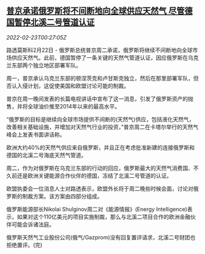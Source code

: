 <!--1645576262000-->
[普京承诺俄罗斯将不间断地向全球供应天然气 尽管德国暂停北溪二号管道认证](https://cn.reuters.com/article/putin-promise-gas-supply-0222-tues-idCNKBS2KS00T)
------

<div><i>2022-02-23T00:27:05Z</i></div><p>路透莫斯科2月22日 - 俄罗斯总统普京周二承诺，俄罗斯将继续不间断地向全球市场供应天然气。此前，德国暂停了一条关键的天然气管道认证，因应俄罗斯在乌克兰东部两个独立地区部署军队。</p><p>周一，普京承认乌克兰东部的顿涅茨克和卢甘斯克独立，然后在那里部署军队，但否认入侵计划，这促使美国和欧盟讨论可能的制裁。</p><p>普京在周一晚间发表的长篇电视讲话中宣布了这一消息，引发了俄罗斯资产的抛售，并将全球油价推至2014年以来的最高水平。</p><p>“俄罗斯的目标是继续向全球市场提供不间断的(天然气)供应，包括液化天然气，改善相关基础设施，并增加对天然气行业的投资，”普京周二在卡塔尔举行的天然气峰会上发表书面讲话称。</p><p>欧洲大约40%的天然气供应来自俄罗斯，并且正在考虑批准新建的连接俄罗斯和德国的北溪二号海底天然气管道。</p><p>周二，作为对俄罗斯在乌克兰东部的行动的回应，俄罗斯最大的天然气消费国、不久前还是欧洲关键能源合作伙伴的德国，冻结了北溪二号管道的认证。</p><p>欧盟执委会一位消息人士对路透表示，欧盟外长将于周二晚些时候会面，讨论对俄罗斯的制裁方案。该方案由四部分组成。</p><p>俄罗斯能源部长Nikolai Shulginov周二对《能源情报》(Energy Intelligence)表示，如果对这个110亿美元的项目实施制裁，那么与北溪二项目合作的欧洲金融伙伴可能会诉诸法庭。</p><p>俄罗斯天然气工业股份公司(俄气/Gazprom)没有回复置评请求，北溪二号财团也拒绝置评。(完)</p>
